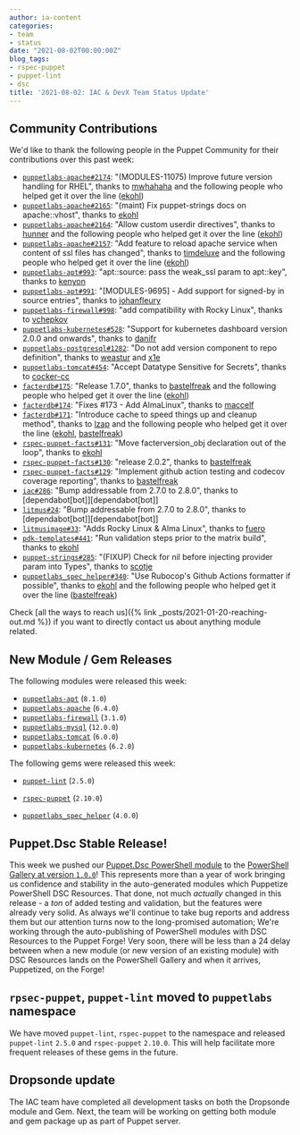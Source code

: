```yaml
---
author: ia-content
categories:
- team
- status
date: "2021-08-02T00:00:00Z"
blog_tags:
- rspec-puppet
- puppet-lint
- dsc
title: '2021-08-02: IAC & DevX Team Status Update'
---
```


## Community Contributions

We'd like to thank the following people in the Puppet Community for their contributions over this past week:

- [`puppetlabs-apache#2174`][puppetlabs-apache-pr-2174]: "(MODULES-11075) Improve future version handling for RHEL", thanks to [mwhahaha][mwhahaha] and the following people who helped get it over the line ([ekohl][ekohl])
- [`puppetlabs-apache#2165`][puppetlabs-apache-pr-2165]: "(maint) Fix puppet-strings docs on apache::vhost", thanks to [ekohl][ekohl]
- [`puppetlabs-apache#2164`][puppetlabs-apache-pr-2164]: "Allow custom userdir directives", thanks to [hunner][hunner] and the following people who helped get it over the line ([ekohl][ekohl])
- [`puppetlabs-apache#2157`][puppetlabs-apache-pr-2157]: "Add feature to reload apache service when content of ssl files has changed", thanks to [timdeluxe][timdeluxe] and the following people who helped get it over the line ([ekohl][ekohl])
- [`puppetlabs-apt#993`][puppetlabs-apt-pr-993]: "apt::source: pass the weak_ssl param to apt::key", thanks to [kenyon][kenyon]
- [`puppetlabs-apt#991`][puppetlabs-apt-pr-991]: "[MODULES-9695] - Add support for signed-by in source entries", thanks to [johanfleury][johanfleury]
- [`puppetlabs-firewall#998`][puppetlabs-firewall-pr-998]: "add compatibility with Rocky Linux", thanks to [vchepkov][vchepkov]
- [`puppetlabs-kubernetes#528`][puppetlabs-kubernetes-pr-528]: "Support for kubernetes dashboard version 2.0.0 and onwards", thanks to [danifr][danifr]
- [`puppetlabs-postgresql#1282`][puppetlabs-postgresql-pr-1282]: "Do not add version component to repo definition", thanks to [weastur][weastur] and [x1e][x1e]
- [`puppetlabs-tomcat#454`][puppetlabs-tomcat-pr-454]: "Accept Datatype Sensitive for Secrets", thanks to [cocker-cc][cocker-cc]
- [`facterdb#175`][facterdb-pr-175]: "Release 1.7.0", thanks to [bastelfreak][bastelfreak] and the following people who helped get it over the line ([ekohl][ekohl])
- [`facterdb#174`][facterdb-pr-174]: "Fixes #173 - Add AlmaLinux", thanks to [maccelf][maccelf]
- [`facterdb#171`][facterdb-pr-171]: "Introduce cache to speed things up and cleanup method", thanks to [lzap][lzap] and the following people who helped get it over the line ([ekohl][ekohl], [bastelfreak][bastelfreak])
- [`rspec-puppet-facts#131`][rspec-puppet-facts-pr-131]: "Move facterversion_obj declaration out of the loop", thanks to [ekohl][ekohl]
- [`rspec-puppet-facts#130`][rspec-puppet-facts-pr-130]: "release 2.0.2", thanks to [bastelfreak][bastelfreak]
- [`rspec-puppet-facts#129`][rspec-puppet-facts-pr-129]: "Implement github action testing and codecov coverage reporting", thanks to [bastelfreak][bastelfreak]
- [`iac#286`][iac-pr-286]: "Bump addressable from 2.7.0 to 2.8.0", thanks to [dependabot[bot]][dependabot[bot]]
- [`litmus#24`][litmus-pr-24]: "Bump addressable from 2.7.0 to 2.8.0", thanks to [dependabot[bot]][dependabot[bot]]
- [`litmusimage#33`][litmusimage-pr-33]: "Adds Rocky Linux & Alma Linux", thanks to [fuero][fuero]
- [`pdk-templates#441`][pdk-templates-pr-441]: "Run validation steps prior to the matrix build", thanks to [ekohl][ekohl]
- [`puppet-strings#285`][puppet-strings-pr-285]: "(FIXUP) Check for nil before injecting provider param into Types", thanks to [scotje][scotje]
- [`puppetlabs_spec_helper#340`][puppetlabs_spec_helper-pr-340]: "Use Rubocop's Github Actions formatter if possible", thanks to [ekohl][ekohl] and the following people who helped get it over the line ([bastelfreak][bastelfreak])

Check [all the ways to reach us]({% link _posts/2021-01-20-reaching-out.md %}) if you want to directly contact us about anything module related.

## New Module / Gem Releases

The following modules were released this week:

- [`puppetlabs-apt`][puppetlabs-apt] (`8.1.0`)
- [`puppetlabs-apache`][puppetlabs-apache] (`6.4.0`)
- [`puppetlabs-firewall`][puppetlabs-firewall] (`3.1.0`)
- [`puppetlabs-mysql`][puppetlabs-mysql] (`12.0.0`)
- [`puppetlabs-tomcat`][puppetlabs-tomcat] (`6.0.0`)
- [`puppetlabs-kubernetes`][puppetlabs-kubernetes] (`6.2.0`)

The following gems were released this week:

- [`puppet-lint`][puppet-lint] (`2.5.0`)
- [`rspec-puppet`][rspec-puppet] (`2.10.0`)
- [`puppetlabs_spec_helper`][puppetlabs_spec_helper] (`4.0.0`)


  [puppetlabs-apt]: https://github.com/puppetlabs/puppetlabs-apt
  [puppetlabs-apache]: https://github.com/puppetlabs/puppetlabs-apache
  [puppetlabs-firewall]: http://github.com/puppetlabs/puppetlabs-firewall
  [puppetlabs-mysql]: http://github.com/puppetlabs/puppetlabs-mysql
  [puppetlabs-tomcat]: https://github.com/puppetlabs/puppetlabs-tomcat
  [puppetlabs-kubernetes]: https://github.com/puppetlabs/puppetlabs-kubernetes
  [puppetlabs_spec_helper]: https://github.com/puppetlabs/puppetlabs_spec_helper
  [puppetlabs-apache-pr-2174]: https://github.com/puppetlabs/puppetlabs-apache/pull/2174
  [mwhahaha]: https://github.com/mwhahaha
  [ekohl]: https://github.com/ekohl
  [puppetlabs-apache-pr-2165]: https://github.com/puppetlabs/puppetlabs-apache/pull/2165
  [puppetlabs-apache-pr-2164]: https://github.com/puppetlabs/puppetlabs-apache/pull/2164
  [hunner]: https://github.com/hunner
  [puppetlabs-apache-pr-2157]: https://github.com/puppetlabs/puppetlabs-apache/pull/2157
  [timdeluxe]: https://github.com/timdeluxe
  [puppetlabs-apt-pr-993]: https://github.com/puppetlabs/puppetlabs-apt/pull/993
  [kenyon]: https://github.com/kenyon
  [puppetlabs-apt-pr-991]: https://github.com/puppetlabs/puppetlabs-apt/pull/991
  [johanfleury]: https://github.com/johanfleury
  [puppetlabs-firewall-pr-998]: https://github.com/puppetlabs/puppetlabs-firewall/pull/998
  [vchepkov]: https://github.com/vchepkov
  [puppetlabs-kubernetes-pr-528]: https://github.com/puppetlabs/puppetlabs-kubernetes/pull/528
  [danifr]: https://github.com/danifr
  [puppetlabs-postgresql-pr-1282]: https://github.com/puppetlabs/puppetlabs-postgresql/pull/1282
  [weastur]: https://github.com/weastur
  [x1e]: https://github.com/x1e
  [puppetlabs-tomcat-pr-454]: https://github.com/puppetlabs/puppetlabs-tomcat/pull/454
  [cocker-cc]: https://github.com/cocker-cc
  [facterdb-pr-175]: https://github.com/voxpupuli/facterdb/pull/175
  [bastelfreak]: https://github.com/bastelfreak
  [facterdb-pr-174]: https://github.com/voxpupuli/facterdb/pull/174
  [maccelf]: https://github.com/maccelf
  [facterdb-pr-171]: https://github.com/voxpupuli/facterdb/pull/171
  [lzap]: https://github.com/lzap
  [rspec-puppet-facts-pr-131]: https://github.com/voxpupuli/rspec-puppet-facts/pull/131
  [rspec-puppet-facts-pr-130]: https://github.com/voxpupuli/rspec-puppet-facts/pull/130
  [rspec-puppet-facts-pr-129]: https://github.com/voxpupuli/rspec-puppet-facts/pull/129
  [iac-pr-286]: https://github.com/puppetlabs/iac/pull/286
  [litmus-pr-24]: https://github.com/puppetlabs/litmus/pull/24
  [litmusimage-pr-33]: https://github.com/puppetlabs/litmusimage/pull/33
  [fuero]: https://github.com/fuero
  [pdk-templates-pr-441]: https://github.com/puppetlabs/pdk-templates/pull/441
  [puppet-strings-pr-285]: https://github.com/puppetlabs/puppet-strings/pull/285
  [scotje]: https://github.com/scotje
  [puppetlabs_spec_helper-pr-340]: https://github.com/puppetlabs/puppetlabs_spec_helper/pull/340
  [puppet-lint]: https://github.com/puppetlabs/puppet-lint
  [rspec-puppet]: https://github.com/puppetlabs/rspec-puppet

## Puppet.Dsc Stable Release!

This week we pushed our [Puppet.Dsc PowerShell module][dsc-repo] to the [PowerShell Gallery at version `1.0.0`][dsc-gallery]!
This represents more than a year of work bringing us confidence and stability in the auto-generated modules which Puppetize PowerShell DSC Resources.
That done, not much _actually_ changed in this release - a _ton_ of added testing and validation, but the features were already very solid.
As always we'll continue to take bug reports and address them but our attention turns now to the long-promised automation;
We're working through the auto-publishing of PowerShell modules with DSC Resources to the Puppet Forge!
Very soon, there will be less than a 24 delay between when a new module (or new version of an existing module) with DSC Resources lands on the PowerShell Gallery and when it arrives, Puppetized, on the Forge!

## `rpsec-puppet`, `puppet-lint` moved to `puppetlabs` namespace

We have moved `puppet-lint`, `rspec-puppet` to the namespace and released `puppet-lint` `2.5.0` and `rspec-puppet` `2.10.0`. 
This will help facilitate more frequent releases of these gems in the future.

## Dropsonde update

The IAC team have completed all development tasks on both the Dropsonde module and Gem. 
Next, the team will be working on getting both module and gem package up as part of Puppet server.

  [dsc-repo]: https://github.com/puppetlabs/Puppet.Dsc
  [dsc-gallery]: https://www.powershellgallery.com/packages/Puppet.Dsc/1.0.0

  [Adrian]:             https://github.com/adrianiurca
  [Ben]:                https://github.com/binford2k
  [Ciaran]:             https://github.com/sanfrancrisko
  [Daiana]:             https://github.com/daianamezdrea
  [Danny]:              https://github.com/carabasdaniel
  [DavidArmstrong]:     https://github.com/da-ar
  [DavidSchmitt]:       https://github.com/DavidS
  [DavidSwan]:          https://github.com/david22swan
  [Disha]:              https://github.com/Disha-maker
  [James]:              https://github.com/jpogran
  [Lore]:               https://github.com/lionce
  [Michael]:            https://github.com/michaeltlombardi
  [Paula]:              https://github.com/pmcmaw
  [Sheena]:             https://github.com/sheenaajay
  [Supported Modules]:  https://puppetlabs.github.io/iac/modules/
  [Tools]:              https://puppetlabs.github.io/iac/tools/
